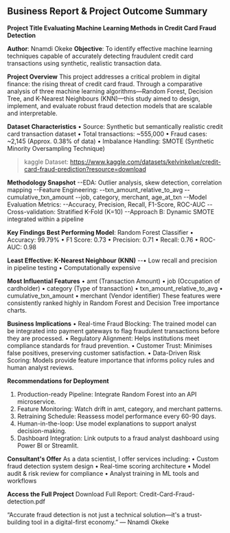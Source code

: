 ## Business Report & Project Outcome Summary

**Project Title Evaluating Machine Learning Methods in Credit Card Fraud Detection**

**Author**: Nnamdi Okeke
**Objective**: To identify effective machine learning techniques capable of accurately detecting fraudulent credit card transactions using synthetic, realistic transaction data.

 **Project Overview**
This project addresses a critical problem in digital finance: the rising threat of credit card fraud. Through a comparative analysis of three machine learning algorithms—Random Forest, Decision Tree, and K-Nearest Neighbours (KNN)—this study aimed to design, implement, and evaluate robust fraud detection models that are scalable and interpretable.

**Dataset Characteristics**
•	Source: Synthetic but semantically realistic credit card transaction dataset
•	Total transactions: ~555,000
•	Fraud cases: ~2,145 (Approx. 0.38% of data)
•	Imbalance Handling: SMOTE (Synthetic Minority Oversampling Technique)

> kaggle Dataset: https://www.kaggle.com/datasets/kelvinkelue/credit-card-fraud-prediction?resource=download

**Methodology Snapshot**
--EDA: Outlier analysis, skew detection, correlation mapping
--Feature Engineering:
--txn_amount_relative_to_avg
--cumulative_txn_amount
--job, category, merchant, age_at_txn
--Model Evaluation Metrics:
--Accuracy, Precision, Recall, F1-Score, ROC-AUC
--Cross-validation: Stratified K-Fold (K=10)
--Approach B: Dynamic SMOTE integrated within a pipeline

 
 **Key Findings**
**Best Performing Model**: Random Forest Classifier
•	Accuracy: 99.79%
•	F1 Score: 0.73
•	Precision: 0.71
•	Recall: 0.76
•	ROC-AUC: 0.98

**Least Effective: K-Nearest Neighbour (KNN)**
--•	Low recall and precision in pipeline testing
•	Computationally expensive


**Most Influential Features**
•	amt (Transaction Amount)
•	job (Occupation of cardholder)
•	category (Type of transaction)
•	txn_amount_relative_to_avg
•	cumulative_txn_amount
•	merchant (Vendor identifier)
These features were consistently ranked highly in Random Forest and Decision Tree importance charts.


**Business Implications**
•	Real-time Fraud Blocking: The trained model can be integrated into payment gateways to flag fraudulent transactions before they are processed.
•	Regulatory Alignment: Helps institutions meet compliance standards for fraud prevention.
•	Customer Trust: Minimises false positives, preserving customer satisfaction.
•	Data-Driven Risk Scoring: Models provide feature importance that informs policy rules and human analyst reviews.


 **Recommendations for Deployment**
1.	Production-ready Pipeline: Integrate Random Forest into an API microservice.
2.	Feature Monitoring: Watch drift in amt, category, and merchant patterns.
3.	Retraining Schedule: Reassess model performance every 60-90 days.
4.	Human-in-the-loop: Use model explanations to support analyst decision-making.
5.	Dashboard Integration: Link outputs to a fraud analyst dashboard using Power BI or Streamlit.


**Consultant's Offer**
As a data scientist, I offer services including:
•	Custom fraud detection system design
•	Real-time scoring architecture 
•	Model audit & risk review for compliance
•	Analyst training in ML tools and workflows


**Access the Full Project**
Download Full Report: Credit-Card-Fraud-detection.pdf

“Accurate fraud detection is not just a technical solution—it's a trust-building tool in a digital-first economy.” — Nnamdi Okeke

